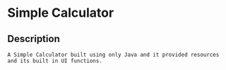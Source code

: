 # Simple Calculator

  ## Description
    A Simple Calculator built using only Java and it provided resources and its built in UI functions.

